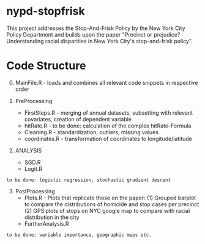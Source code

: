 # nypd-stopfrisk
This project addresses the Stop-And-Frisk Policy by the New York City Policy Department and builds upon the paper "Precinct or prejudice? Understanding racial disparities in New York City's stop-and-frisk policy".

# Code Structure
0) MainFile.R - loads and combines all relevant code snippets in respective order

  1) PreProcessing
      - FirstSteps.R - merging of annual datasets, subsetting with relevant covariates, creation of dependent variable
      - hitRate.R - to be done: calculation of the complex hitRate-Formula
      - Cleaning.R - standardization, outliers, missing values
      - coordinates.R - transformation of coordinates to longitude/latitude
      
  2) ANALYSIS
      - SGD.R
      - Logit.R
      
    to be done: logistic regression, stochastic gradient descent
    
    
  3) PostProcessing
      - Plots.R - Plots that replicate those on the paper:
      (1) Grouped barplot to compare the distributions of homicide and stop cases per precinct
      (2) GPS plots of stops on NYC google map to compare with racial distribution in the city
      - FurtherAnalysis.R
      
    to be done: variable importance, geographic maps etc.
